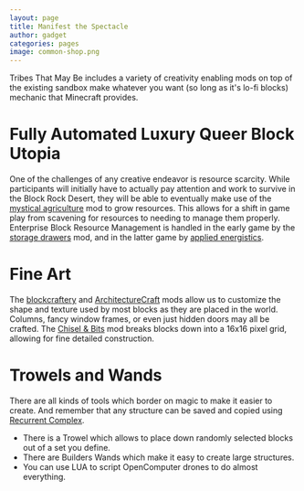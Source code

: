 ```yaml
---
layout: page
title: Manifest the Spectacle
author: gadget
categories: pages
image: common-shop.png
---
```


Tribes That May Be includes a variety of creativity enabling mods on top of the existing sandbox make whatever you want (so long as it's lo-fi blocks) mechanic that Minecraft provides.

# Fully Automated Luxury Queer Block Utopia

One of the challenges of any creative endeavor is resource scarcity. While participants will initially have to actually pay attention and work to survive in the Block Rock Desert, they will be able to eventually make use of the [mystical agriculture](https://www.curseforge.com/minecraft/mc-mods/mystical-agriculture) mod to grow resources. This allows for a shift in game play from scavening for resources to needing to manage them properly. Enterprise Block Resource Management is handled in the early game by the [storage drawers](https://www.curseforge.com/minecraft/mc-mods/storage-drawers) mod, and in the latter game by [applied energistics](https://www.curseforge.com/minecraft/mc-mods/applied-energistics-2).

# Fine Art

The [blockcraftery](https://www.curseforge.com/minecraft/mc-mods/blockcraftery) and [ArchitectureCraft](https://www.curseforge.com/minecraft/mc-mods/architecturecraft) mods allow us to customize the shape and texture used by most blocks as they are placed in the world. Columns, fancy window frames, or even just hidden doors may all be crafted. The [Chisel & Bits](https://www.curseforge.com/minecraft/mc-mods/chisels-bits) mod breaks blocks down into a 16x16 pixel grid, allowing for fine detailed construction.

# Trowels and Wands

There are all kinds of tools which border on magic to make it easier to create. And remember that any structure can be saved and copied using [Recurrent Complex](https://www.curseforge.com/minecraft/mc-mods/recurrent-complex).

* There is a Trowel which allows to place down randomly selected blocks out of a set you define.
* There are Builders Wands which make it easy to create large structures.
* You can use LUA to script OpenComputer drones to do almost everything.
